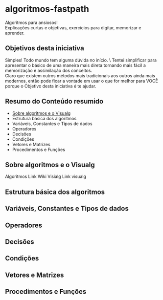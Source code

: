 # algoritmos-fastpath
Algoritmos para ansiosos! \
Explicações curtas e objetivas, exercícios para digitar, memorizar e aprender.

## Objetivos desta iniciativa
Simples! Todo mundo tem alguma dúvida no início. \ 
Tentei simplificar para apresentar o básico de uma maneira mais direta tornando mais fácil a memorização e assimilação dos conceitos. \
Claro que existem outros métodos mais tradicionais aos outros ainda mais modernos, então pode ficar a vontade em usar o que for melhor para VOCÊ porque o Objetivo desta iniciativa é te ajudar.

## Resumo do Conteúdo resumido
* [Sobre algoritmos e o Visualg](http://github.com)
* Estrutura básica dos algoritmos
* Variáveis, Constantes e Tipos de dados
* Operadores
* Decisões
* Condições
* Vetores e Matrizes
* Procedimentos e Funções

## Sobre algoritmos e o Visualg
Algoritmos
Link Wiki
Visialg
Link visualg

## Estrutura básica dos algoritmos
## Variáveis, Constantes e Tipos de dados
## Operadores
## Decisões
## Condições
## Vetores e Matrizes
## Procedimentos e Funções

